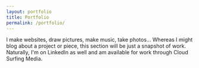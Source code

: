 ```yaml
---
layout: portfolio
title: Portfolio
permalink: /portfolio/
---
```


I make websites, draw pictures, make music, take photos... Whereas I might blog about a project or piece, this section will be just a snapshot of work. Naturally, I'm on LinkedIn as well and am available for work through Cloud Surfing Media.
